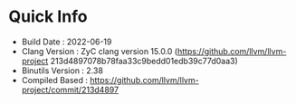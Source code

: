 # Quick Info
* Build Date : 2022-06-19
* Clang Version : ZyC clang version 15.0.0 (https://github.com/llvm/llvm-project 213d4897078b78faa33c9bedd01edb39c77d0aa3)
* Binutils Version : 2.38
* Compiled Based : https://github.com/llvm/llvm-project/commit/213d4897

